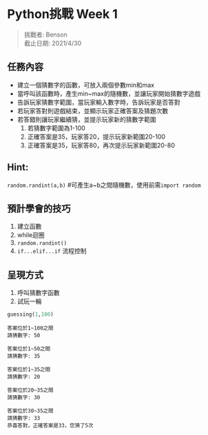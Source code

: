 
# Python挑戰 Week 1

> 挑戰者: Benson  
> 截止日期: 2021/4/30

## 任務內容
+ 建立一個猜數字的函數，可放入兩個參數min和max  
+ 當呼叫該函數時，產生min~max的隨機數，並讓玩家開始猜數字遊戲
+ 告訴玩家猜數字範圍，當玩家輸入數字時，告訴玩家是否答對  
+ 若玩家答對則遊戲結束，並顯示玩家正確答案及猜題次數  
+ 若答錯則讓玩家繼續猜，並提示玩家新的猜數字範圍
  1. 若猜數字範圍為1-100
  2. 正確答案是35，玩家答20，提示玩家新範圍20-100
  3. 正確答案是35，玩家答80，再次提示玩家新範圍20-80

## Hint:
 `random.randint(a,b)` #可產生a~b之間隨機數，使用前需`import random`  

## 預計學會的技巧
1. 建立函數
2. while迴圈
3. `random.randint()`
4. `if...elif...if` 流程控制


## 呈現方式
1. 呼叫猜數字函數
2. 試玩一輪

```python
guessing(1,100)
```

    
    答案位於1~100之間
    請猜數字: 50
    
    答案位於1~50之間
    請猜數字: 35
    
    答案位於1~35之間
    請猜數字: 20
    
    答案位於20~35之間
    請猜數字: 30
    
    答案位於30~35之間
    請猜數字: 33
    恭喜答對，正確答案是33，您猜了5次


